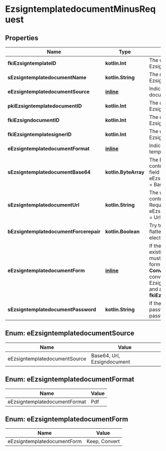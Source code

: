 
# EzsigntemplatedocumentMinusRequest

## Properties
Name | Type | Description | Notes
------------ | ------------- | ------------- | -------------
**fkiEzsigntemplateID** | **kotlin.Int** | The unique ID of the Ezsigntemplate | 
**sEzsigntemplatedocumentName** | **kotlin.String** | The name of the Ezsigntemplatedocument. | 
**eEzsigntemplatedocumentSource** | [**inline**](#EEzsigntemplatedocumentSource) | Indicates where to look for the document binary content. | 
**pkiEzsigntemplatedocumentID** | **kotlin.Int** | The unique ID of the Ezsigntemplatedocument |  [optional]
**fkiEzsigndocumentID** | **kotlin.Int** | The unique ID of the Ezsigndocument |  [optional]
**fkiEzsigntemplatesignerID** | **kotlin.Int** | The unique ID of the Ezsigntemplatesigner |  [optional]
**eEzsigntemplatedocumentFormat** | [**inline**](#EEzsigntemplatedocumentFormat) | Indicates the format of the template. |  [optional]
**sEzsigntemplatedocumentBase64** | **kotlin.ByteArray** | The Base64 encoded binary content of the document.  This field is Required when eEzsigntemplatedocumentSource &#x3D; Base64. |  [optional]
**sEzsigntemplatedocumentUrl** | **kotlin.String** | The url where the document content resides.  This field is Required when eEzsigntemplatedocumentSource &#x3D; Url. |  [optional]
**bEzsigntemplatedocumentForcerepair** | **kotlin.Boolean** | Try to repair the document or flatten it if it cannot be used for electronic signature. |  [optional]
**eEzsigntemplatedocumentForm** | [**inline**](#EEzsigntemplatedocumentForm) | If the document contains an existing PDF form this property must be set.  **Keep** leaves the form as-is in the document.  **Convert** removes the form and convert all the existing fields to Ezsigntemplateformfieldgroups and assign them to the specified **fkiEzsigntemplatesignerID** |  [optional]
**sEzsigntemplatedocumentPassword** | **kotlin.String** | If the source template is password protected, the password to open/modify it. |  [optional]


<a name="EEzsigntemplatedocumentSource"></a>
## Enum: eEzsigntemplatedocumentSource
Name | Value
---- | -----
eEzsigntemplatedocumentSource | Base64, Url, Ezsigndocument


<a name="EEzsigntemplatedocumentFormat"></a>
## Enum: eEzsigntemplatedocumentFormat
Name | Value
---- | -----
eEzsigntemplatedocumentFormat | Pdf


<a name="EEzsigntemplatedocumentForm"></a>
## Enum: eEzsigntemplatedocumentForm
Name | Value
---- | -----
eEzsigntemplatedocumentForm | Keep, Convert




